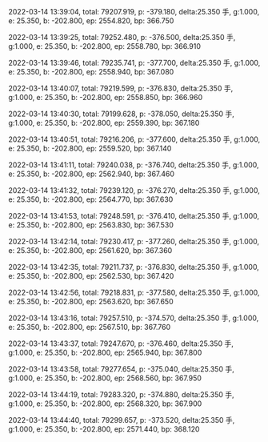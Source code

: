 2022-03-14 13:39:04, total: 79207.919, p: -379.180, delta:25.350 手, g:1.000, e: 25.350, b: -202.800, ep: 2554.820, bp: 366.750

2022-03-14 13:39:25, total: 79252.480, p: -376.500, delta:25.350 手, g:1.000, e: 25.350, b: -202.800, ep: 2558.780, bp: 366.910

2022-03-14 13:39:46, total: 79235.741, p: -377.700, delta:25.350 手, g:1.000, e: 25.350, b: -202.800, ep: 2558.940, bp: 367.080

2022-03-14 13:40:07, total: 79219.599, p: -376.830, delta:25.350 手, g:1.000, e: 25.350, b: -202.800, ep: 2558.850, bp: 366.960

2022-03-14 13:40:30, total: 79199.628, p: -378.050, delta:25.350 手, g:1.000, e: 25.350, b: -202.800, ep: 2559.390, bp: 367.180

2022-03-14 13:40:51, total: 79216.206, p: -377.600, delta:25.350 手, g:1.000, e: 25.350, b: -202.800, ep: 2559.520, bp: 367.140

2022-03-14 13:41:11, total: 79240.038, p: -376.740, delta:25.350 手, g:1.000, e: 25.350, b: -202.800, ep: 2562.940, bp: 367.460

2022-03-14 13:41:32, total: 79239.120, p: -376.270, delta:25.350 手, g:1.000, e: 25.350, b: -202.800, ep: 2564.770, bp: 367.630

2022-03-14 13:41:53, total: 79248.591, p: -376.410, delta:25.350 手, g:1.000, e: 25.350, b: -202.800, ep: 2563.830, bp: 367.530

2022-03-14 13:42:14, total: 79230.417, p: -377.260, delta:25.350 手, g:1.000, e: 25.350, b: -202.800, ep: 2561.620, bp: 367.360

2022-03-14 13:42:35, total: 79211.737, p: -376.830, delta:25.350 手, g:1.000, e: 25.350, b: -202.800, ep: 2562.530, bp: 367.420

2022-03-14 13:42:56, total: 79218.831, p: -377.580, delta:25.350 手, g:1.000, e: 25.350, b: -202.800, ep: 2563.620, bp: 367.650

2022-03-14 13:43:16, total: 79257.510, p: -374.570, delta:25.350 手, g:1.000, e: 25.350, b: -202.800, ep: 2567.510, bp: 367.760

2022-03-14 13:43:37, total: 79247.670, p: -376.460, delta:25.350 手, g:1.000, e: 25.350, b: -202.800, ep: 2565.940, bp: 367.800

2022-03-14 13:43:58, total: 79277.654, p: -375.040, delta:25.350 手, g:1.000, e: 25.350, b: -202.800, ep: 2568.560, bp: 367.950

2022-03-14 13:44:19, total: 79283.320, p: -374.880, delta:25.350 手, g:1.000, e: 25.350, b: -202.800, ep: 2568.320, bp: 367.900

2022-03-14 13:44:40, total: 79299.657, p: -373.520, delta:25.350 手, g:1.000, e: 25.350, b: -202.800, ep: 2571.440, bp: 368.120